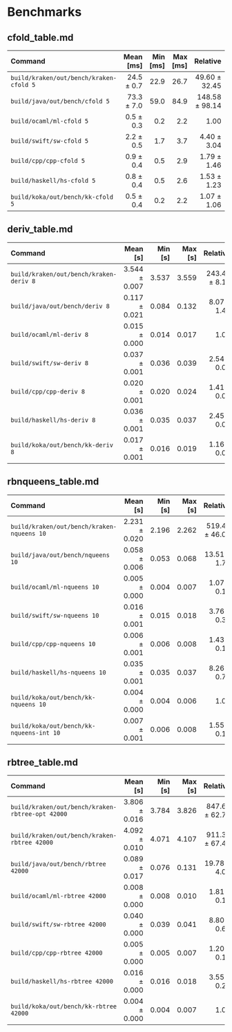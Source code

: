 # Benchmarks

## cfold_table.md

| Command | Mean [ms] | Min [ms] | Max [ms] | Relative |
|:---|---:|---:|---:|---:|
| `build/kraken/out/bench/kraken-cfold 5` | 24.5 ± 0.7 | 22.9 | 26.7 | 49.60 ± 32.45 |
| `build/java/out/bench/cfold 5` | 73.3 ± 7.0 | 59.0 | 84.9 | 148.58 ± 98.14 |
| `build/ocaml/ml-cfold 5` | 0.5 ± 0.3 | 0.2 | 2.2 | 1.00 |
| `build/swift/sw-cfold 5` | 2.2 ± 0.5 | 1.7 | 3.7 | 4.40 ± 3.04 |
| `build/cpp/cpp-cfold 5` | 0.9 ± 0.4 | 0.5 | 2.9 | 1.79 ± 1.46 |
| `build/haskell/hs-cfold 5` | 0.8 ± 0.4 | 0.5 | 2.6 | 1.53 ± 1.23 |
| `build/koka/out/bench/kk-cfold 5` | 0.5 ± 0.4 | 0.2 | 2.2 | 1.07 ± 1.06 |



## deriv_table.md

| Command | Mean [s] | Min [s] | Max [s] | Relative |
|:---|---:|---:|---:|---:|
| `build/kraken/out/bench/kraken-deriv 8` | 3.544 ± 0.007 | 3.537 | 3.559 | 243.49 ± 8.16 |
| `build/java/out/bench/deriv 8` | 0.117 ± 0.021 | 0.084 | 0.132 | 8.07 ± 1.44 |
| `build/ocaml/ml-deriv 8` | 0.015 ± 0.000 | 0.014 | 0.017 | 1.00 |
| `build/swift/sw-deriv 8` | 0.037 ± 0.001 | 0.036 | 0.039 | 2.54 ± 0.09 |
| `build/cpp/cpp-deriv 8` | 0.020 ± 0.001 | 0.020 | 0.024 | 1.41 ± 0.06 |
| `build/haskell/hs-deriv 8` | 0.036 ± 0.001 | 0.035 | 0.037 | 2.45 ± 0.09 |
| `build/koka/out/bench/kk-deriv 8` | 0.017 ± 0.001 | 0.016 | 0.019 | 1.16 ± 0.06 |



## rbnqueens_table.md

| Command | Mean [s] | Min [s] | Max [s] | Relative |
|:---|---:|---:|---:|---:|
| `build/kraken/out/bench/kraken-nqueens 10` | 2.231 ± 0.020 | 2.196 | 2.262 | 519.42 ± 46.07 |
| `build/java/out/bench/nqueens 10` | 0.058 ± 0.006 | 0.053 | 0.068 | 13.51 ± 1.78 |
| `build/ocaml/ml-nqueens 10` | 0.005 ± 0.000 | 0.004 | 0.007 | 1.07 ± 0.15 |
| `build/swift/sw-nqueens 10` | 0.016 ± 0.001 | 0.015 | 0.018 | 3.76 ± 0.36 |
| `build/cpp/cpp-nqueens 10` | 0.006 ± 0.001 | 0.006 | 0.008 | 1.43 ± 0.18 |
| `build/haskell/hs-nqueens 10` | 0.035 ± 0.001 | 0.035 | 0.037 | 8.26 ± 0.74 |
| `build/koka/out/bench/kk-nqueens 10` | 0.004 ± 0.000 | 0.004 | 0.006 | 1.00 |
| `build/koka/out/bench/kk-nqueens-int 10` | 0.007 ± 0.001 | 0.006 | 0.008 | 1.55 ± 0.19 |



## rbtree_table.md

| Command | Mean [s] | Min [s] | Max [s] | Relative |
|:---|---:|---:|---:|---:|
| `build/kraken/out/bench/kraken-rbtree-opt 42000` | 3.806 ± 0.016 | 3.784 | 3.826 | 847.67 ± 62.79 |
| `build/kraken/out/bench/kraken-rbtree 42000` | 4.092 ± 0.010 | 4.071 | 4.107 | 911.31 ± 67.43 |
| `build/java/out/bench/rbtree 42000` | 0.089 ± 0.017 | 0.076 | 0.131 | 19.78 ± 4.04 |
| `build/ocaml/ml-rbtree 42000` | 0.008 ± 0.000 | 0.008 | 0.010 | 1.81 ± 0.15 |
| `build/swift/sw-rbtree 42000` | 0.040 ± 0.000 | 0.039 | 0.041 | 8.80 ± 0.66 |
| `build/cpp/cpp-rbtree 42000` | 0.005 ± 0.000 | 0.005 | 0.007 | 1.20 ± 0.12 |
| `build/haskell/hs-rbtree 42000` | 0.016 ± 0.000 | 0.016 | 0.018 | 3.55 ± 0.27 |
| `build/koka/out/bench/kk-rbtree 42000` | 0.004 ± 0.000 | 0.004 | 0.007 | 1.00 |



